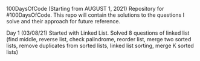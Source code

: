 100DaysOfCode (Starting from AUGUST 1, 2021)
Repository for #100DaysOfCode. This repo will contain the solutions to the questions I solve and their approach for future reference.

Day 1 (03/08/21)
Started with Linked List. Solved 8 questions of linked list (find middle, reverse list, check palindrome, reorder list, merge two sorted lists, remove duplicates from sorted lists, linked list sorting, merge K sorted lists)

